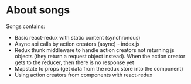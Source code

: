 # About songs
Songs contains:
- Basic react-redux with static content (synchronous)
- Async api calls by action creators (async) - index.js
- Redux thunk middleware to handle action creators not returning js objects (they return a request object instead). When the action creator gets to the reducer, then there is no response yet
- Mapstate to props (get data from the redux store into the component) 
- Using action creators from components with react-redux
